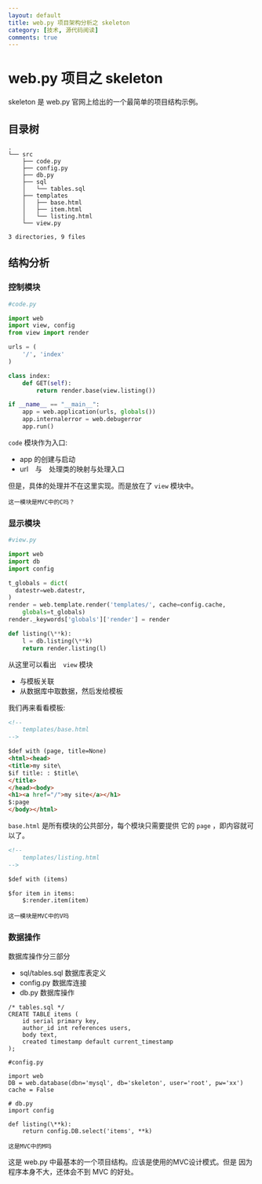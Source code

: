 ```yaml
---
layout: default
title: web.py 项目架构分析之 skeleton 
category: [技术, 源代码阅读]
comments: true
---
```


# web.py 项目之 skeleton

skeleton 是 web.py 官网上给出的一个最简单的项目结构示例。




## 目录树
```
.
└── src  
    ├── code.py  
    ├── config.py  
    ├── db.py  
    ├── sql
    │   └── tables.sql
    ├── templates
    │   ├── base.html
    │   ├── item.html
    │   └── listing.html
    └── view.py

3 directories, 9 files
```

## 结构分析

### 控制模块

```python
#code.py

import web
import view, config
from view import render

urls = (
    '/', 'index'
)

class index:
    def GET(self):
        return render.base(view.listing())

if __name__ == "__main__":
    app = web.application(urls, globals())
    app.internalerror = web.debugerror
    app.run()
```

`code` 模块作为入口:

* app 的创建与启动
* url　与　处理类的映射与处理入口

但是，具体的处理并不在这里实现。而是放在了 `view` 模块中。

    这一模块是MVC中的C吗？

### 显示模块

```python
#view.py

import web
import db
import config

t_globals = dict(
  datestr=web.datestr,
)
render = web.template.render('templates/', cache=config.cache, 
    globals=t_globals)
render._keywords['globals']['render'] = render

def listing(\**k):
    l = db.listing(\**k)
    return render.listing(l)
```

从这里可以看出　`view` 模块

* 与模板关联 
* 从数据库中取数据，然后发给模板

我们再来看看模板:

```html
<!--
    templates/base.html
-->

$def with (page, title=None)
<html><head>
<title>my site\
$if title: : $title\
</title>
</head><body>
<h1><a href="/">my site</a></h1>
$:page   
</body></html>
```

`base.html` 是所有模块的公共部分，每个模块只需要提供
它的 `page` ，即内容就可以了。

```html
<!--
    templates/listing.html
-->

$def with (items)

$for item in items:
    $:render.item(item)

```

    这一模块是MVC中的V吗

### 数据操作

数据库操作分三部分

* sql/tables.sql 数据库表定义
* config.py 数据库连接
* db.py 数据库操作

```
/* tables.sql */
CREATE TABLE items (
    id serial primary key,
    author_id int references users,
    body text,
    created timestamp default current_timestamp 
);
```

```
#config.py

import web
DB = web.database(dbn='mysql', db='skeleton', user='root', pw='xx')
cache = False
```

```
# db.py
import config

def listing(\**k):
    return config.DB.select('items', **k)
```

    这是MVC中的M吗

这是 web.py 中最基本的一个项目结构。应该是使用的MVC设计模式。但是
因为程序本身不大，还体会不到 MVC 的好处。
